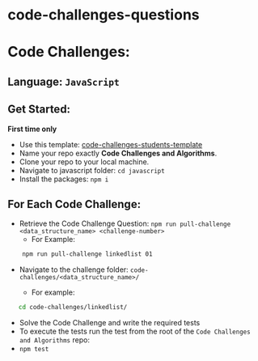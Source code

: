 # code-challenges-questions

# Code Challenges:

## Language: `JavaScript`

## Get Started: 
**First time only**
- Use this template: [code-challenges-students-template](https://github.com/LTUC/code-challenges-students-template/generate)
- Name your repo exactly **Code Challenges and Algorithms**.
- Clone your repo to your local machine.
- Navigate to javascript folder: `cd javascript`
- Install the packages: `npm i`


## For Each Code Challenge:
- Retrieve the Code Challenge Question: `npm run pull-challenge <data_structure_name> <challenge-number>`
   - For Example: 
```bash
    npm run pull-challenge linkedlist 01
```
- Navigate to the challenge folder:  `code-challenges/<data_structure_name>/` 
 
  - For example:
```bash
   cd code-challenges/linkedlist/
```
- Solve the Code Challenge and write the required tests
- To execute the tests run the test from the root of the `Code Challenges and Algorithms` repo:
- `npm test`